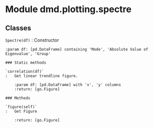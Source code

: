 Module dmd.plotting.spectre
===========================

Classes
-------

`Spectre(df)`
:   Constructor
    
    :param df: [pd.DataFrame] containing 'Mode', 'Absolute Value of Eigenvalue', 'Group'

    ### Static methods

    `correlation(df)`
    :   Get linear trendline figure.
        
        :param df: [pd.DataFrame] with 'x', 'y' columns
        :return: [go.Figure]

    ### Methods

    `figure(self)`
    :   Get Figure
        
        :return: [go.Figure]